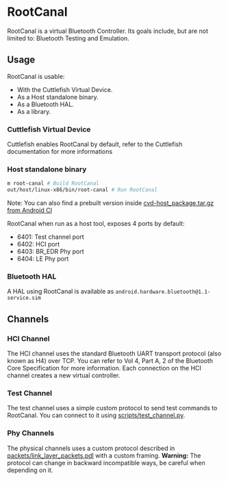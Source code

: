# RootCanal

RootCanal is a virtual Bluetooth Controller.
Its goals include, but are not limited to: Bluetooth Testing and Emulation.

## Usage

RootCanal is usable:
- With the Cuttlefish Virtual Device.
- As a Host standalone binary.
- As a Bluetooth HAL.
- As a library.

### Cuttlefish Virtual Device

Cuttlefish enables RootCanal by default, refer to the Cuttlefish documentation
for more informations

### Host standalone binary

```bash
m root-canal # Build RootCanal
out/host/linux-x86/bin/root-canal # Run RootCanal
```

Note: You can also find a prebuilt version inside [cvd-host_package.tar.gz from Android CI][cvd-host_package]

[cvd-host_package]: https://ci.android.com/builds/latest/branches/aosp-master/targets/aosp_cf_x86_64_phone-userdebug/view/cvd-host_package.tar.gz

RootCanal when run as a host tool, exposes 4 ports by default:
- 6401: Test channel port
- 6402: HCI port
- 6403: BR_EDR Phy port
- 6404: LE Phy port

### Bluetooth HAL

A HAL using RootCanal is available as `android.hardware.bluetooth@1.1-service.sim`

## Channels

### HCI Channel

The HCI channel uses the standard Bluetooth UART transport protocol (also known as H4) over TCP.
You can refer to Vol 4, Part A, 2 of the Bluetooth Core Specification for more information.
Each connection on the HCI channel creates a new virtual controller.

### Test Channel

The test channel uses a simple custom protocol to send test commands to RootCanal.
You can connect to it using [scripts/test_channel.py](scripts/test_channel.py).

### Phy Channels

The physical channels uses a custom protocol described in [packets/link_layer_packets.pdl](packets/link_layer_packets.pdl)
with a custom framing.
**Warning:** The protocol can change in backward incompatible ways, be careful when depending on it.
